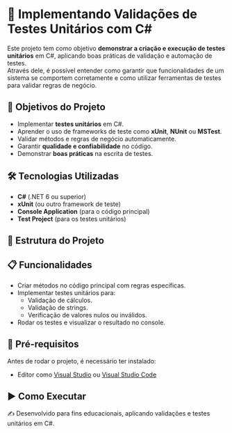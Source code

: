 # 🧪 Implementando Validações de Testes Unitários com C#

Este projeto tem como objetivo **demonstrar a criação e execução de testes unitários** em C#, aplicando boas práticas de validação e automação de testes.  
Através dele, é possível entender como garantir que funcionalidades de um sistema se comportem corretamente e como utilizar ferramentas de testes para validar regras de negócio.

## 🎯 Objetivos do Projeto
- Implementar **testes unitários** em C#.
- Aprender o uso de frameworks de teste como **xUnit**, **NUnit** ou **MSTest**.
- Validar métodos e regras de negócio automaticamente.
- Garantir **qualidade e confiabilidade** no código.
- Demonstrar **boas práticas** na escrita de testes.

## 🛠 Tecnologias Utilizadas
- **C#** (.NET 6 ou superior)
- **xUnit** (ou outro framework de teste)
- **Console Application** (para o código principal)
- **Test Project** (para os testes unitários)

## 📂 Estrutura do Projeto

## 📋 Funcionalidades
- Criar métodos no código principal com regras específicas.
- Implementar testes unitários para:
  - Validação de cálculos.
  - Validação de strings.
  - Verificação de valores nulos ou inválidos.
- Rodar os testes e visualizar o resultado no console.

## 🔧 Pré-requisitos
Antes de rodar o projeto, é necessário ter instalado:
- Editor como [Visual Studio](https://visualstudio.microsoft.com/) ou [Visual Studio Code](https://code.visualstudio.com/)

## ▶️ Como Executar

✍️ Desenvolvido para fins educacionais, aplicando validações e testes unitários em C#.
